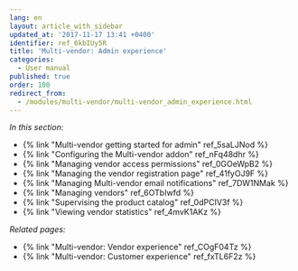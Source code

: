 ```yaml
---
lang: en
layout: article_with_sidebar
updated_at: '2017-11-17 13:41 +0400'
identifier: ref_6kbIUy5R
title: 'Multi-vendor: Admin experience'
categories:
  - User manual
published: true
order: 100
redirect_from:
  - /modules/multi-vendor/multi-vendor_admin_experience.html
---
```

_In this section:_

   *   {% link "Multi-vendor getting started for admin" ref_5saLJNod %}
   *   {% link "Configuring the Multi-vendor addon" ref_nFq48dhr %}
   *   {% link "Managing vendor access permissions" ref_0GOeWpB2 %}
   *   {% link "Managing the vendor registration page" ref_41fyOJ9F %}
   *   {% link "Managing Multi-vendor email notifications" ref_7DW1NMak %}
   *   {% link "Managing vendors" ref_6OTbIwfd %}
   *   {% link "Supervising the product catalog" ref_0dPCIV3f %}
   *   {% link "Viewing vendor statistics" ref_4mvK1AKz %}

_Related pages:_

   *   {% link "Multi-vendor: Vendor experience" ref_COgF04Tz %}
   *   {% link "Multi-vendor: Customer experience" ref_fxTL6F2z %}
